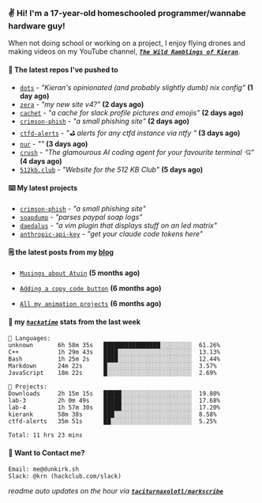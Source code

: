 ### ✌️ Hi! I'm a 17-year-old homeschooled programmer/wannabe hardware guy!

When not doing school or working on a project, I enjoy flying drones and making videos on my YouTube channel, [**_`The Wild Ramblings of Kieran`_**](https://youtube.com/@kieran.rambles).

#### 👷 The latest repos I've pushed to

- [`dots`](https://github.com/taciturnaxolotl/dots) - _"Kieran's opinionated (and probably slightly dumb) nix config"_ **(1 day ago)**
- [`zera`](https://github.com/taciturnaxolotl/zera) - _"my new site v4?"_ **(2 days ago)**
- [`cachet`](https://github.com/taciturnaxolotl/cachet) - _"a cache for slack profile pictures and emojis"_ **(2 days ago)**
- [`crimson-phish`](https://github.com/taciturnaxolotl/crimson-phish) - _"a small phishing site"_ **(2 days ago)**
- [`ctfd-alerts`](https://github.com/taciturnaxolotl/ctfd-alerts) - _"⛳ alerts for any ctfd instance via ntfy "_ **(3 days ago)**
- [`nur`](https://github.com/charmbracelet/nur) - _""_ **(3 days ago)**
- [`crush`](https://github.com/charmbracelet/crush) - _"The glamourous AI coding agent for your favourite terminal 💘"_ **(4 days ago)**
- [`512kb.club`](https://github.com/kevquirk/512kb.club) - _"Website for the 512 KB Club"_ **(5 days ago)**

#### ⌨️ My latest projects

- [`crimson-phish`](https://github.com/taciturnaxolotl/crimson-phish) - _"a small phishing site"_
- [`soapdump`](https://github.com/taciturnaxolotl/soapdump) - _"parses paypal soap logs"_
- [`daedalus`](https://github.com/taciturnaxolotl/daedalus) - _"a vim plugin that displays stuff on an led matrix"_
- [`anthropic-api-key`](https://github.com/taciturnaxolotl/anthropic-api-key) - _"get your claude code tokens here"_

#### 🗒️ the latest posts from my [blog](https://dunkirk.sh)

- [`Musings about Atuin`](https://dunkirk.sh/blog/atuin/) **(5 months ago)**

- [`Adding a copy code button`](https://dunkirk.sh/blog/adding-a-copy-button/) **(6 months ago)**

- [`All my animation projects`](https://dunkirk.sh/blog/my-animations/) **(6 months ago)**



#### 📡 my [_`hackatime`_](https://waka.hackclub.com) stats from the last week

```text
💾 Languages:
unknown       6h 58m 35s   ████████████████░░░░░░░░░  61.26%
C++           1h 29m 43s   ████░░░░░░░░░░░░░░░░░░░░░  13.13%
Bash          1h 25m 2s    ████░░░░░░░░░░░░░░░░░░░░░  12.44%
Markdown      24m 22s      █░░░░░░░░░░░░░░░░░░░░░░░░  3.57%
JavaScript    18m 22s      █░░░░░░░░░░░░░░░░░░░░░░░░  2.69%

💼 Projects:
Downloads     2h 15m 15s   █████░░░░░░░░░░░░░░░░░░░░  19.80%
lab-3         2h 0m 49s    █████░░░░░░░░░░░░░░░░░░░░  17.68%
lab-4         1h 57m 30s   █████░░░░░░░░░░░░░░░░░░░░  17.20%
kierank       58m 38s      ███░░░░░░░░░░░░░░░░░░░░░░  8.58%
ctfd-alerts   35m 51s      ██░░░░░░░░░░░░░░░░░░░░░░░  5.25%

Total: 11 hrs 23 mins
```

#### 📮 Want to Contact me?

```text
Email: me@dunkirk.sh
Slack: @krn (hackclub.com/slack)
```

_readme auto updates on the hour via [**`taciturnaxolotl/markscribe`**](https://github.com/taciturnaxolotl/markscribe)_

